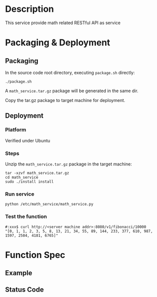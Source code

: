 # Description

This service provide math related RESTful API as service

# Packaging & Deployment
## Packaging
In the source code root directory, executing `package.sh` directly:

`./package.sh`

A `math_service.tar.gz` package will be generated in the same dir.

Copy the tar.gz package to target machine for deployment.

## Deployment

### Platform

Verified under Ubuntu

### Steps

Unzip the `math_service.tar.gz` package in the target machine:

```
tar -xzvf math_service.tar.gz
cd math_service
sudo ./install install
```

### Run service

`python /etc/math_service/math_service.py`

### Test the function

```
#:xxx$ curl http://<server machine addr>:8080/v1/fibonacci/10000
"[0, 1, 1, 2, 3, 5, 8, 13, 21, 34, 55, 89, 144, 233, 377, 610, 987, 1597, 2584, 4181, 6765]"
```

# Function Spec

## Example

## Status Code